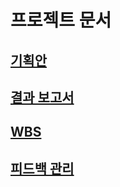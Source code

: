 # 프로젝트 문서

## [기획안](https://docs.google.com/document/d/1Oa0vl5oGxZ5no02yYuV4xckNpoiLCoSh9NE3sBHk8Ek/edit)

## [결과 보고서](https://docs.google.com/document/d/1TBZswepFxvLI_i8bAuIOhGNdiubBxaC5fIssEQc-Kqs/edit)

## [WBS](https://docs.google.com/spreadsheets/d/1yhoqqcfYHeBAAwZfJauhKBIfSHekVYzk02yUMmVMLhY/edit#gid=1801751892)

## [피드백 관리](https://docs.google.com/document/d/1sMpEg205QDxuk8vbFuyLquK1Qj-najVisCsdzvPu_aA/edit) 



